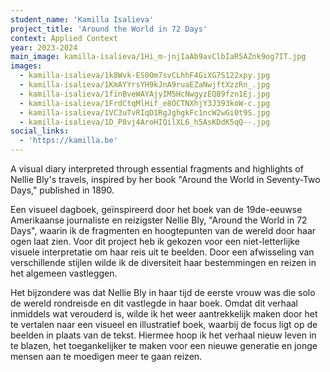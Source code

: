```yaml
---
student_name: 'Kamilla Isalieva'
project_title: 'Around the World in 72 Days'
context: Applied Context
year: 2023-2024
main_image: kamilla-isalieva/1Hi_m-jnjIaAb9avClbIaR5AZnk9og7IT.jpg
images:
  - kamilla-isalieva/1k8Wvk-ES0Om7svCLhhF4GiXG7S122xpy.jpg
  - kamilla-isalieva/1KmAYYrsYH9kJnA9ruaEZaNwjftXzzRn_.jpg
  - kamilla-isalieva/1finBveWAYAjyIM5HcNwgyzEQ89fzn1Ej.jpg
  - kamilla-isalieva/1FrdCtqMlHif_e8OCTNXhjY3J393koW-c.jpg
  - kamilla-isalieva/1VC3uTvRIqD1RgJghgkFc1ncW2wGi0t9S.jpg
  - kamilla-isalieva/1D_P8vj4AroHIQilXL6_h5AsKDdK5qQ--.jpg
social_links:
  - 'https://kamilla.be'
---
```


A visual diary interpreted through essential fragments and highlights of Nellie Bly's travels, inspired by her book "Around the World in Seventy-Two Days," published in 1890.

Een visueel dagboek, geïnspireerd door het boek van de 19de-eeuwse Amerikaanse journaliste en reizigster Nellie Bly, "Around the World in 72 Days", waarin ik de fragmenten en hoogtepunten van de wereld door haar ogen laat zien. Voor dit project heb ik gekozen voor een niet-letterlijke visuele interpretatie om haar reis uit te beelden. Door een afwisseling van verschillende stijlen wilde ik de diversiteit haar bestemmingen en reizen in het algemeen vastleggen.

Het bijzondere was dat Nellie Bly in haar tijd de eerste vrouw was die solo de wereld rondreisde en dit vastlegde in haar boek. Omdat dit verhaal inmiddels wat verouderd is, wilde ik het weer aantrekkelijk maken door het te vertalen naar een visueel en illustratief boek, waarbij de focus ligt op de beelden in plaats van de tekst. Hiermee hoop ik het verhaal nieuw leven in te blazen, het toegankelijker te maken voor een nieuwe generatie en jonge mensen aan te moedigen meer te gaan reizen.
